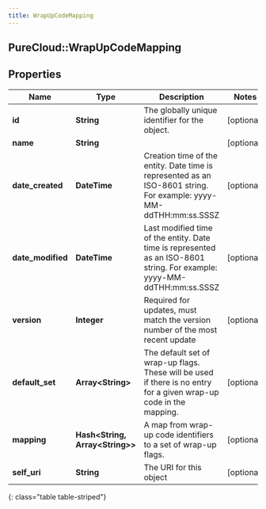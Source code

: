 ```yaml
---
title: WrapUpCodeMapping
---
```

## PureCloud::WrapUpCodeMapping

## Properties

|Name | Type | Description | Notes|
|------------ | ------------- | ------------- | -------------|
| **id** | **String** | The globally unique identifier for the object. | [optional] |
| **name** | **String** |  | [optional] |
| **date_created** | **DateTime** | Creation time of the entity. Date time is represented as an ISO-8601 string. For example: yyyy-MM-ddTHH:mm:ss.SSSZ | [optional] |
| **date_modified** | **DateTime** | Last modified time of the entity. Date time is represented as an ISO-8601 string. For example: yyyy-MM-ddTHH:mm:ss.SSSZ | [optional] |
| **version** | **Integer** | Required for updates, must match the version number of the most recent update | [optional] |
| **default_set** | **Array&lt;String&gt;** | The default set of wrap-up flags. These will be used if there is no entry for a given wrap-up code in the mapping. | [optional] |
| **mapping** | **Hash&lt;String, Array&lt;String&gt;&gt;** | A map from wrap-up code identifiers to a set of wrap-up flags. | [optional] |
| **self_uri** | **String** | The URI for this object | [optional] |
{: class="table table-striped"}



